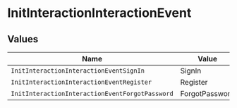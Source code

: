 # InitInteractionInteractionEvent


## Values

| Name                                            | Value                                           |
| ----------------------------------------------- | ----------------------------------------------- |
| `InitInteractionInteractionEventSignIn`         | SignIn                                          |
| `InitInteractionInteractionEventRegister`       | Register                                        |
| `InitInteractionInteractionEventForgotPassword` | ForgotPassword                                  |